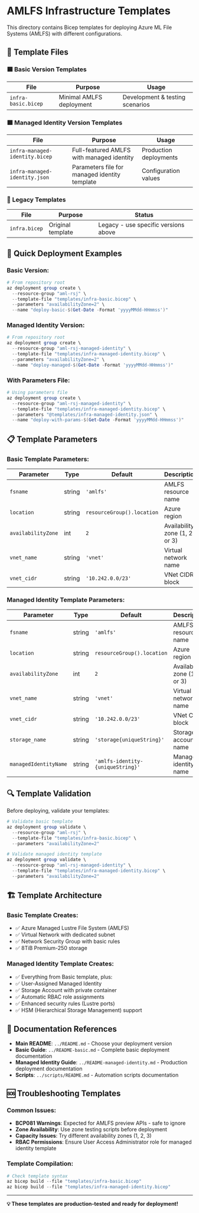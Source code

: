 # AMLFS Infrastructure Templates

This directory contains Bicep templates for deploying Azure ML File Systems (AMLFS) with different configurations.

## 📁 Template Files

### 🟦 **Basic Version Templates**
| File | Purpose | Usage |
|------|---------|-------|
| `infra-basic.bicep` | Minimal AMLFS deployment | Development & testing scenarios |

### 🟩 **Managed Identity Version Templates**
| File | Purpose | Usage |
|------|---------|-------|
| `infra-managed-identity.bicep` | Full-featured AMLFS with managed identity | Production deployments |
| `infra-managed-identity.json` | Parameters file for managed identity template | Configuration values |

### 🔧 **Legacy Templates**
| File | Purpose | Status |
|------|---------|--------|
| `infra.bicep` | Original template | Legacy - use specific versions above |

## 🚀 **Quick Deployment Examples**

### Basic Version:
```powershell
# From repository root
az deployment group create \
  --resource-group "aml-rsj" \
  --template-file "templates/infra-basic.bicep" \
  --parameters "availabilityZone=2" \
  --name "deploy-basic-$(Get-Date -Format 'yyyyMMdd-HHmmss')"
```

### Managed Identity Version:
```powershell
# From repository root
az deployment group create \
  --resource-group "aml-rsj-managed-identity" \
  --template-file "templates/infra-managed-identity.bicep" \
  --parameters "availabilityZone=2" \
  --name "deploy-managed-$(Get-Date -Format 'yyyyMMdd-HHmmss')"
```

### With Parameters File:
```powershell
# Using parameters file
az deployment group create \
  --resource-group "aml-rsj-managed-identity" \
  --template-file "templates/infra-managed-identity.bicep" \
  --parameters "@templates/infra-managed-identity.json" \
  --name "deploy-with-params-$(Get-Date -Format 'yyyyMMdd-HHmmss')"
```

## 📋 **Template Parameters**

### Basic Template Parameters:
| Parameter | Type | Default | Description |
|-----------|------|---------|-------------|
| `fsname` | string | `'amlfs'` | AMLFS resource name |
| `location` | string | `resourceGroup().location` | Azure region |
| `availabilityZone` | int | `2` | Availability zone (1, 2, or 3) |
| `vnet_name` | string | `'vnet'` | Virtual network name |
| `vnet_cidr` | string | `'10.242.0.0/23'` | VNet CIDR block |

### Managed Identity Template Parameters:
| Parameter | Type | Default | Description |
|-----------|------|---------|-------------|
| `fsname` | string | `'amlfs'` | AMLFS resource name |
| `location` | string | `resourceGroup().location` | Azure region |
| `availabilityZone` | int | `2` | Availability zone (1, 2, or 3) |
| `vnet_name` | string | `'vnet'` | Virtual network name |
| `vnet_cidr` | string | `'10.242.0.0/23'` | VNet CIDR block |
| `storage_name` | string | `'storage{uniqueString}'` | Storage account name |
| `managedIdentityName` | string | `'amlfs-identity-{uniqueString}'` | Managed identity name |

## 🔍 **Template Validation**

Before deploying, validate your templates:

```powershell
# Validate basic template
az deployment group validate \
  --resource-group "aml-rsj" \
  --template-file "templates/infra-basic.bicep" \
  --parameters "availabilityZone=2"

# Validate managed identity template  
az deployment group validate \
  --resource-group "aml-rsj-managed-identity" \
  --template-file "templates/infra-managed-identity.bicep" \
  --parameters "availabilityZone=2"
```

## 🏗️ **Template Architecture**

### Basic Template Creates:
- ✅ Azure Managed Lustre File System (AMLFS)
- ✅ Virtual Network with dedicated subnet
- ✅ Network Security Group with basic rules
- ✅ 8TiB Premium-250 storage

### Managed Identity Template Creates:
- ✅ Everything from Basic template, plus:
- ✅ User-Assigned Managed Identity
- ✅ Storage Account with private container
- ✅ Automatic RBAC role assignments
- ✅ Enhanced security rules (Lustre ports)
- ✅ HSM (Hierarchical Storage Management) support

## 📖 **Documentation References**

- **Main README**: `../README.md` - Choose your deployment version
- **Basic Guide**: `../README-basic.md` - Complete basic deployment documentation
- **Managed Identity Guide**: `../README-managed-identity.md` - Production deployment documentation
- **Scripts**: `../scripts/README.md` - Automation scripts documentation

## 🆘 **Troubleshooting Templates**

### Common Issues:
- **BCP081 Warnings**: Expected for AMLFS preview APIs - safe to ignore
- **Zone Availability**: Use zone testing scripts before deployment
- **Capacity Issues**: Try different availability zones (1, 2, 3)
- **RBAC Permissions**: Ensure User Access Administrator role for managed identity template

### Template Compilation:
```powershell
# Check template syntax
az bicep build --file "templates/infra-basic.bicep"
az bicep build --file "templates/infra-managed-identity.bicep"
```

---

**💡 These templates are production-tested and ready for deployment!**
